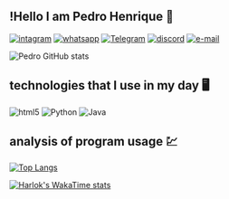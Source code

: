 
## !Hello I am Pedro Henrique 🔰

[![intagram](https://img.shields.io/badge/Instagram-E4405F?style=for-the-badge&logo=instagram&logoColor=white)](https://www.instagram.com/pedro_henrique_leivd/) [![whatsapp](https://img.shields.io/badge/WhatsApp-25D366?style=for-the-badge&logo=whatsapp&logoColor=white)](https://wa.me/5553999607413?text=contato) [![Telegram](https://img.shields.io/badge/Telegram-2CA5E0?style=for-the-badge&logo=telegram&logoColor=white)](https://t.me/+5553999607413) [![discord](https://img.shields.io/badge/Discord-7289DA?style=for-the-badge&logo=discord&logoColor=white)](https://discord.gg/zKHyyuKS) [![e-mail](https://img.shields.io/badge/Gmail-D14836?style=for-the-badge&logo=gmail&logoColor=white)](https://mailto:pedrohenrique747251@gmail.com)


![Pedro GitHub stats](https://github-readme-stats.vercel.app/api?username=Pedro-byte6&show_icons=true&theme=transparent)



## technologies that I use in my day 🖥️

![html5](https://img.shields.io/badge/html5-%23E34F26.svg?style=for-the-badge&logo=html5&logoColor=white) ![Python](https://img.shields.io/badge/python-3670A0?style=for-the-badge&logo=python&logoColor=ffdd54) ![Java](https://img.shields.io/badge/java-%23ED8B00.svg?style=for-the-badge&logo=openjdk&logoColor=white) 





## analysis of program usage 💹


[![Top Langs](https://github-readme-stats.vercel.app/api/top-langs/?username=Pedro-byte6&layout=donut)](https://github.com/pedro/github-readme-stats)

[![Harlok's WakaTime stats](https://github-readme-stats.vercel.app/api/wakatime?username=ffflabs)](https://github.com/anuraghazra/github-readme-stats)
